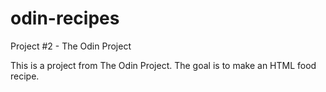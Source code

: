# odin-recipes
Project #2 - The Odin Project

This is a project from The Odin Project. The goal is to make an HTML food recipe.


